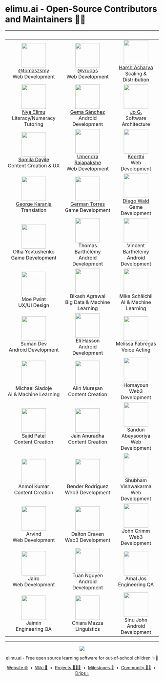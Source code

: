 # elimu.ai - Open-Source Contributors and Maintainers 🙌🏽

&nbsp; | &nbsp; | &nbsp;
:---: | :---: | :---:
[<img src="https://avatars.githubusercontent.com/u/26824032?s=96" width="80" /><br />@tomaszsmy](https://github.com/tomaszsmy)<br />Web Development | [<img src="https://avatars.githubusercontent.com/u/8240025?s=96" width="80" /><br />@vrudas](https://github.com/vrudas)<br />Web Development | [<img src="https://avatars.githubusercontent.com/u/5686985?v=4" width="80" /><br />Harsh Acharya](https://github.com/hacharya)<br />Scaling & Distribution
[<img src="https://avatars1.githubusercontent.com/u/15718174?s=96&v=4" width="80" /><br />Nya Ξlimu](https://github.com/nya-elimu)<br />Literacy/Numeracy Tutoring | [<img src="https://avatars1.githubusercontent.com/u/8291318?s=96&v=4" width="80" /><br />Gema Sánchez](https://github.com/gscdev)<br />Android Development | [<img src="https://avatars2.githubusercontent.com/u/1451036?s=460&v=4" width="80" /><br />Jo G.](https://github.com/jo-elimu)<br />Software Architecture
[<img src="https://avatars.githubusercontent.com/u/66638701?s=88&v=4" width="80" /><br />Somila Dayile](https://github.com/So-Somila)<br />Content Creation & UX | [<img src="https://avatars.githubusercontent.com/u/17663679?v=4" width="80" /><br />Umendra Rajapakshe](https://github.com/UmenR)<br />Web Development | [<img src="https://avatars.githubusercontent.com/u/19628734?v=4" width="80" /><br />Keerthi](https://github.com/Keerthi4308)<br />Web Development
[<img src="https://avatars3.githubusercontent.com/u/25285328?s=96&v=4" width="80" /><br />George Karanja](https://github.com/georgekaranja)<br />Translation | [<img src="https://avatars3.githubusercontent.com/u/523586?s=460&v=4" width="80" /><br />German Torres](https://github.com/protito)<br />Game Development | [<img src="https://avatars0.githubusercontent.com/u/1878335?s=96&v=4" width="80" /><br />Diego Wald](https://github.com/diegowald)<br />Game Development
<img src="https://avatars3.githubusercontent.com/u/2552297?s=96&v=4" width="80" /><br />Olha Yevtushenko<br />Game Development | <img src="https://avatars3.githubusercontent.com/u/4211470?s=96&v=4" width="80" /><br />Thomas Barthélémy<br />Android Development | <img src="https://avatars0.githubusercontent.com/u/3321467?s=96&v=4" width="80" /><br />Vincent Barthélémy<br />Android Development
<img src="https://mir-s3-cdn-cf.behance.net/user/276/51dab274562227.59070d2d64e61.jpg" width="80" /><br />Moe Pwint<br />UX/UI Design | <img src="https://avatars0.githubusercontent.com/u/150637?s=96&v=4" width="80" /><br />Bikash Agrawal<br />Big Data & Machine Learning | <img src="https://avatars3.githubusercontent.com/u/20489471?s=96&v=4" width="80" /><br />Mike Schälchli<br />AI & Machine Learning
<img src="https://avatars3.githubusercontent.com/u/15183317?s=96&v=4" width="80" /><br />Suman Dev<br />Android Development | <img src="https://avatars2.githubusercontent.com/u/20499268?s=460&v=4" width="80" /><br />Eli Hasson<br />Android Development | <img src="https://fiverr-res.cloudinary.com/t_profile_original,q_auto,f_auto/profile/photos/58798059/original/photo-2.JPG" width="80" /><br />Melissa Fabregas<br />Voice Acting | <img src="https://avatars3.githubusercontent.com/u/4281969?s=96&v=4" width="80" /><br />Tuan Ngyen<br />Android Development
<img src="https://avatars1.githubusercontent.com/u/556222?s=96&v=4" width="80" /><br />Michael Sladoje<br />AI & Machine Learning | <img src="https://avatars2.githubusercontent.com/u/19466943?s=96&v=4" width="80" /><br />Alin Mureșan<br />Content Creation | <img src="https://avatars.githubusercontent.com/u/1272158?v=4" width="80" /><br />Homayoun<br />Web3 Development
<img src="https://avatars.githubusercontent.com/u/17800493?v=4" width="80" /><br />Sajid Patel<br />Content Creation | <img src="https://avatars.githubusercontent.com/u/85966562?v=4" width="80" /><br />Jain Anuradha<br />Content Creation | <img src="https://avatars.githubusercontent.com/u/57134382?v=4" width="80" /><br />Sandun Abeysooriya<br />Web Development
<img src="https://avatars.githubusercontent.com/u/75719979?v=4" width="80" /><br />Anmol Kumar<br />Content Creation | <img src="https://avatars.githubusercontent.com/u/85234598?v=4" width="80" /><br />Bender Rodríguez<br />Web3 Development | <img src="https://avatars.githubusercontent.com/u/25884741?v=4" width="80" /><br />Shubham Vishwakarma<br />Web Development
<img src="https://avatars.githubusercontent.com/u/16896956?v=4" width="80" /><br />Arvind<br />Web Development | <img src="https://avatars.githubusercontent.com/u/7117993?v=4" width="80" /><br />Dalton Craven<br />Web3 Development | <img src="https://avatars.githubusercontent.com/u/75578392?v=4" width="80" /><br />John Grimm<br />Web3 Development
<img src="https://avatars.githubusercontent.com/u/23047698?v=4" width="80" /><br />Jairo<br />Web Development | [<img src="https://avatars.githubusercontent.com/u/4281969?v=4" width="80" />](https://github.com/tuancoltech)<br />Tuan Nguyen<br />Android Development | <img src="https://avatars.githubusercontent.com/u/29434041?v=4" width="80" /><br />Amal Jos<br />Engineering QA
<img src="https://avatars.githubusercontent.com/u/1363884?v=4" width="80" /><br />Jaimin<br />Engineering QA | <img src="https://avatars.githubusercontent.com/u/87644499?v=4" width="80" /><br />Chiara Mazza<br />Linguistics | <img src="https://avatars.githubusercontent.com/u/866225?v=4" width="80" /><br />Sinu John<br />Android Development

---

<p align="center">
  <img src="https://github.com/elimu-ai/webapp/blob/main/src/main/webapp/static/img/logo-text-256x78.png" />
</p>
<p align="center">
  elimu.ai - Free open source learning software for out-of-school children ✨🚀
</p>
<p align="center">
  <a href="https://elimu.ai">Website 🌐</a>
  &nbsp;•&nbsp;
  <a href="https://github.com/elimu-ai/wiki#readme">Wiki 📃</a>
  &nbsp;•&nbsp;
  <a href="https://github.com/orgs/elimu-ai/projects?query=is%3Aopen">Projects 👩🏽‍💻</a>
  &nbsp;•&nbsp;
  <a href="https://github.com/elimu-ai/wiki/milestones">Milestones 🎯</a>
  &nbsp;•&nbsp;
  <a href="https://github.com/elimu-ai/wiki#open-source-community">Community 👋🏽</a>
  &nbsp;•&nbsp;
  <a href="https://www.drips.network/app/drip-lists/41305178594442616889778610143373288091511468151140966646158126636698">Drips 💧</a>
</p>

